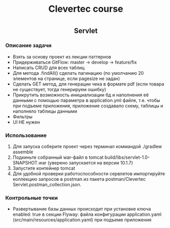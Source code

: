 <h1 align="center">Clevertec course<h1>
<h2 align="center">Servlet</h2>
<h3>Описание задачи</h3>

- Взять за основу проект из лекции паттернов
- Придерживаться GitFlow: master -> develop -> feature/fix
- Написать CRUD для всех таблиц
- Для метода .findAll() сделать пагинацию (по умолчанию 20 элементов на странице, если pagesize не задан)
- Сделать GET метод, для генерации чека в формате pdf (если товара не существует, тогда генерируем ошибку)
- Прикрутить возможность инициализации бд и наполнения её данными с помощью параметра в application.yml файле, т.е. чтобы при подъеме приложения,  приложение создавало схему, таблицы и наполняло таблицы данными
- Фильтры
- UI НЕ нужен

<h3>Использование</h3>

1. Для запуска соберите проект через терминал коммандой ./gradlew assemble
2. Подкиньте собранный war-файл в tomcat build/libs/servlet-1.0-SNAPSHOT.war (уверено запускается на версии 10.1.7)
3. Запустите контейнер tomcat
4. Для удобной проверки работоспособности сервлетов импортируйте коллекцию запросов в postman из пакета postman/Clevertec Servlet.postman_collection.json.

<h3>Контрольные точки</h3>

- Развертывание базы данных происходит при установке ключа enabled: true в секции Flyway: файла конфигурации application.yaml (src/main/resources/application.yaml) при подъеме приложения